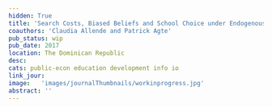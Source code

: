 ```yaml
---
hidden: True
title: 'Search Costs, Biased Beliefs and School Choice under Endogenously Limited Information'
coauthors: 'Claudia Allende and Patrick Agte'
pub_status: wip
pub_date: 2017
location: The Dominican Republic
desc:
cats: public-econ education development info io
link_jour:
image:   'images/journalThumbnails/workinprogress.jpg'
abstract: ''
---
```


